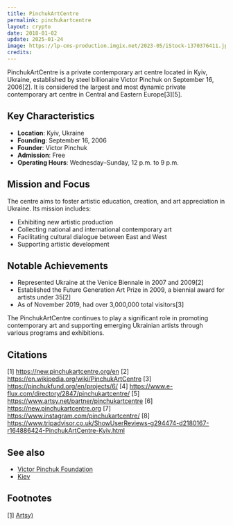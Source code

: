 ```yaml
---
title: PinchukArtCentre
permalink: pinchukartcentre
layout: crypto
date: 2018-01-02
update: 2025-01-24
image: https://lp-cms-production.imgix.net/2023-05/iStock-1370376411.jpg?w=1920&h=640&fit=crop&crop=faces%2Cedges&auto=format&q=75
credits:
---
```


PinchukArtCentre is a private contemporary art centre located in Kyiv, Ukraine, established by steel billionaire Victor Pinchuk on September 16, 2006[2]. It is considered the largest and most dynamic private contemporary art centre in Central and Eastern Europe[3][5].

## Key Characteristics
- **Location**: Kyiv, Ukraine
- **Founding**: September 16, 2006
- **Founder**: Victor Pinchuk
- **Admission**: Free
- **Operating Hours**: Wednesday–Sunday, 12 p.m. to 9 p.m.

## Mission and Focus
The centre aims to foster artistic education, creation, and art appreciation in Ukraine. Its mission includes:
- Exhibiting new artistic production
- Collecting national and international contemporary art
- Facilitating cultural dialogue between East and West
- Supporting artistic development

## Notable Achievements
- Represented Ukraine at the Venice Biennale in 2007 and 2009[2]
- Established the Future Generation Art Prize in 2009, a biennial award for artists under 35[2]
- As of November 2019, had over 3,000,000 total visitors[3]

The PinchukArtCentre continues to play a significant role in promoting contemporary art and supporting emerging Ukrainian artists through various programs and exhibitions.

## Citations

[1] https://new.pinchukartcentre.org/en
[2] https://en.wikipedia.org/wiki/PinchukArtCentre
[3] https://pinchukfund.org/en/projects/6/
[4] https://www.e-flux.com/directory/2847/pinchukartcentre/
[5] https://www.artsy.net/partner/pinchukartcentre
[6] https://new.pinchukartcentre.org
[7] https://www.instagram.com/pinchukartcentre/
[8] https://www.tripadvisor.co.uk/ShowUserReviews-g294474-d2180167-r164886424-PinchukArtCentre-Kyiv.html

## See also

+ [Victor Pinchuk Foundation](victor-pinchuk-foundation)
+ [Kiev](kiev)

## Footnotes

[[1]](#a1) <span id="f1"></span> [Artsy)](https://www.artsy.net/pinchukartcentre/overview)
